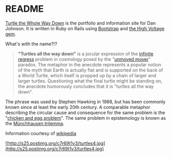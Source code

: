 README
=======
<a href="">Turtle the Whole Way Down</a> is the portfolio and information site for Dan Johnson. It is written in Ruby on Rails using <a href="http://getbootstrap.com/">Bootstrap</a> and <a href="https://github.com/thoughtbot/high_voltage">the High Voltage gem</a>.

What's with the name?!?

> **"Turtles all the way down"** is a jocular expression of the <a href="http://en.wikipedia.org/wiki/Infinite_regress">infinite
> regress</a> problem in cosmology posed by the "<a href="http://en.wikipedia.org/wiki/Unmoved_mover">unmoved mover</a>" paradox.
> The metaphor in the anecdote represents a popular notion of the myth
> that Earth is actually flat and is supported on the back of a World
> Turtle, which itself is propped up by a chain of larger and larger
> turtles. Questioning what the final turtle might be standing on, the
> anecdote humorously concludes that it is "turtles all the way down".

The phrase was used by Stephen Hawking in 1988, but has been commonly known since at least the early 20th century. A comparable metaphor describing the circular cause and consequence for the same problem is the "<a href="http://en.wikipedia.org/wiki/Chicken_and_egg_problem">chicken and egg problem</a>". The same problem in epistemology is known as the <a href="http://en.wikipedia.org/wiki/M%C3%BCnchhausen_trilemma">Münchhausen trilemma</a>.

Information courtesy of <a href="http://en.wikipedia.org/wiki/Turtles_all_the_way_down">wikipedia</a> 

<a href="http://www.turtlesthewholewaydown.com">![http://s25.postimg.org/c7r69t1v3/turtles4.jpg](http://s25.postimg.org/c7r69t1v3/turtles4.jpg)</a>


